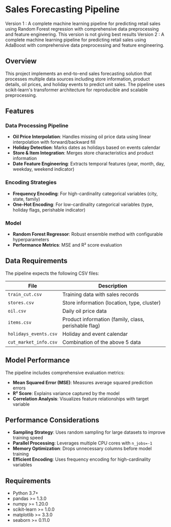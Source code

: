 # Sales Forecasting Pipeline

Version 1 : A complete machine learning pipeline for predicting retail sales using Random Forest regression with comprehensive data preprocessing and feature engineering. This version is not giving best results
Version 2 : A complete machine learning pipeline for predicting retail sales using AdaBoost with comprehensive data preprocessing and feature engineering.

## Overview

This project implements an end-to-end sales forecasting solution that processes multiple data sources including store information, product details, oil prices, and holiday events to predict unit sales. The pipeline uses scikit-learn's transformer architecture for reproducible and scalable preprocessing.

## Features

### Data Processing Pipeline
- **Oil Price Interpolation**: Handles missing oil price data using linear interpolation with forward/backward fill
- **Holiday Detection**: Marks dates as holidays based on events calendar
- **Store & Item Integration**: Merges store characteristics and product information
- **Date Feature Engineering**: Extracts temporal features (year, month, day, weekday, weekend indicator)

### Encoding Strategies
- **Frequency Encoding**: For high-cardinality categorical variables (city, state, family)
- **One-Hot Encoding**: For low-cardinality categorical variables (type, holiday flags, perishable indicator)

### Model
- **Random Forest Regressor**: Robust ensemble method with configurable hyperparameters
- **Performance Metrics**: MSE and R² score evaluation

## Data Requirements

The pipeline expects the following CSV files:

| File | Description |
|------|-------------|
| `train_cut.csv` | Training data with sales records |
| `stores.csv` | Store information (location, type, cluster) |
| `oil.csv` | Daily oil price data |
| `items.csv` | Product information (family, class, perishable flag) |
| `holidays_events.csv` | Holiday and event calendar |
| `cut_market_info.csv` | Combination of the above 5 data |


## Model Performance

The pipeline includes comprehensive evaluation metrics:
- **Mean Squared Error (MSE)**: Measures average squared prediction errors
- **R² Score**: Explains variance captured by the model
- **Correlation Analysis**: Visualizes feature relationships with target variable

## Performance Considerations

- **Sampling Strategy**: Uses random sampling for large datasets to improve training speed
- **Parallel Processing**: Leverages multiple CPU cores with `n_jobs=-1`
- **Memory Optimization**: Drops unnecessary columns before model training
- **Efficient Encoding**: Uses frequency encoding for high-cardinality variables

## Requirements

- Python 3.7+
- pandas >= 1.3.0
- numpy >= 1.20.0
- scikit-learn >= 1.0.0
- matplotlib >= 3.3.0
- seaborn >= 0.11.0
